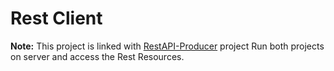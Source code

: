 # Rest Client

**Note:** This project is linked with [RestAPI-Producer](https://github.com/avinash813/RestAPI-Producer) project Run both projects on server and access the Rest Resources.
